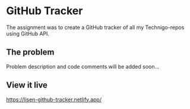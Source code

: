 # GitHub Tracker
The assignment was to create a GitHub tracker of all my Technigo-repos using GitHub API.

## The problem
Problem description and code comments will be added soon...

## View it live
https://lisen-github-tracker.netlify.app/
